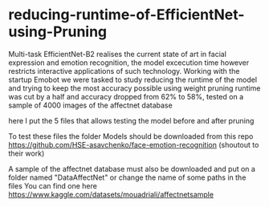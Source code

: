 # reducing-runtime-of-EfficientNet-using-Pruning

Multi-task EfficientNet-B2 realises the current state of art in facial expression and emotion recognition, the model excecution time however restricts interactive applications of such technology.
Working with the startup Emobot we were tasked to study reducing the runtime of the model and trying to keep the most accuracy possible
using weight pruning runtime was cut by a half and accuracy dropped from 62% to 58%, tested on a sample of 4000 images of the affectnet database

here I put the 5 files that allows testing the model before and after pruning

To test these files the folder Models should be downloaded from this repo https://github.com/HSE-asavchenko/face-emotion-recognition (shoutout to their work)

A sample of the affectnet database must also be downloaded and put on a folder named "DataAffectNet" or change the name of some paths in the files 
You can find one here https://www.kaggle.com/datasets/mouadriali/affectnetsample
